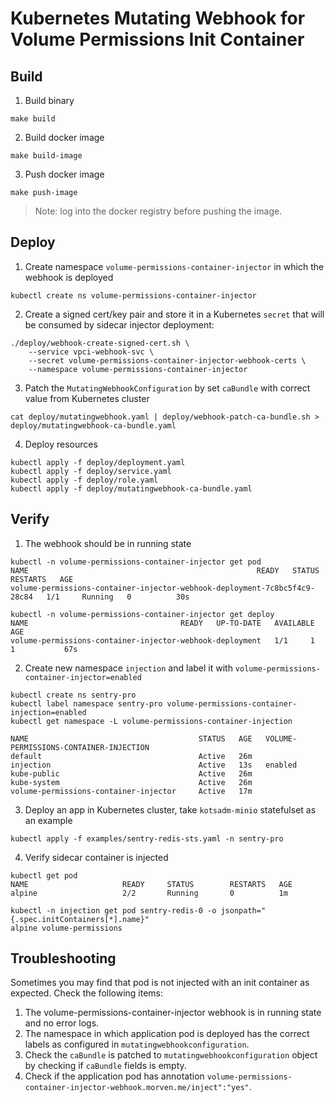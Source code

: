 # Kubernetes Mutating Webhook for Volume Permissions Init Container

## Build

1. Build binary

```shell
make build
```

2. Build docker image

```shell
make build-image
```   

3. Push docker image

```shell
make push-image
```

> Note: log into the docker registry before pushing the image.

## Deploy

1. Create namespace `volume-permissions-container-injector` in which the webhook is deployed

```shell
kubectl create ns volume-permissions-container-injector
```

2. Create a signed cert/key pair and store it in a Kubernetes `secret` that will be consumed by sidecar injector deployment:

```shell
./deploy/webhook-create-signed-cert.sh \
    --service vpci-webhook-svc \
    --secret volume-permissions-container-injector-webhook-certs \
    --namespace volume-permissions-container-injector
```

3. Patch the `MutatingWebhookConfiguration` by set `caBundle` with correct value from Kubernetes cluster

```shell
cat deploy/mutatingwebhook.yaml | deploy/webhook-patch-ca-bundle.sh > deploy/mutatingwebhook-ca-bundle.yaml
```

4. Deploy resources

```shell
kubectl apply -f deploy/deployment.yaml
kubectl apply -f deploy/service.yaml
kubectl apply -f deploy/role.yaml
kubectl apply -f deploy/mutatingwebhook-ca-bundle.yaml
```

## Verify

1. The webhook should be in running state

```shell
kubectl -n volume-permissions-container-injector get pod
NAME                                                   READY   STATUS    RESTARTS   AGE
volume-permissions-container-injector-webhook-deployment-7c8bc5f4c9-28c84   1/1     Running   0          30s

kubectl -n volume-permissions-container-injector get deploy
NAME                                  READY   UP-TO-DATE   AVAILABLE   AGE
volume-permissions-container-injector-webhook-deployment   1/1     1            1           67s
```

2. Create new namespace `injection` and label it with `volume-permissions-container-injector=enabled`

```shell
kubectl create ns sentry-pro
kubectl label namespace sentry-pro volume-permissions-container-injection=enabled
kubectl get namespace -L volume-permissions-container-injection

NAME                                      STATUS   AGE   VOLUME-PERMISSIONS-CONTAINER-INJECTION
default                                   Active   26m
injection                                 Active   13s   enabled
kube-public                               Active   26m
kube-system                               Active   26m
volume-permissions-container-injector     Active   17m
```

3. Deploy an app in Kubernetes cluster, take `kotsadm-minio` statefulset as an example

```shell
kubectl apply -f examples/sentry-redis-sts.yaml -n sentry-pro
```

4. Verify sidecar container is injected

```shell
kubectl get pod
NAME                     READY     STATUS        RESTARTS   AGE
alpine                   2/2       Running       0          1m
```

```shell
kubectl -n injection get pod sentry-redis-0 -o jsonpath="{.spec.initContainers[*].name}"
alpine volume-permissions
```

## Troubleshooting

Sometimes you may find that pod is not injected with an init container as expected. Check the following items:

1. The volume-permissions-container-injector webhook is in running state and no error logs.
2. The namespace in which application pod is deployed has the correct labels as configured in `mutatingwebhookconfiguration`.
3. Check the `caBundle` is patched to `mutatingwebhookconfiguration` object by checking if `caBundle` fields is empty.
4. Check if the application pod has annotation `volume-permissions-container-injector-webhook.morven.me/inject":"yes"`.

